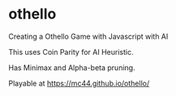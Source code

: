 # othello
Creating a Othello Game with Javascript with AI

This uses Coin Parity for AI Heuristic.

Has Minimax and Alpha-beta pruning.

Playable at https://mc44.github.io/othello/